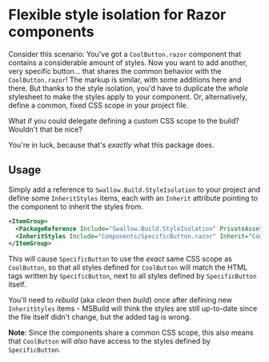 # Flexible style isolation for Razor components

Consider this scenario: You've got a `CoolButton.razor` component that contains
a considerable amount of styles. Now you want to add another, very specific
button... that shares the common behavior with the `CoolButton.razor`! The
markup is similar, with some additions here and there. But thanks to the
style isolation, you'd have to duplicate the *whole* stylesheet to make the
styles apply to your component. Or, alternatively, define a common, fixed
CSS scope in your project file.

What if you could delegate defining a custom CSS scope to the build? Wouldn't
that be nice?

You're in luck, because that's *exactly* what this package does.

## Usage

Simply add a reference to `Swallow.Build.StyleIsolation` to your project and
define some `InheritStyles` items, each with an `Inherit` attribute pointing to
the component to inherit the styles from.

```xml
<ItemGroup>
  <PackageReference Include="Swallow.Build.StyleIsolation" PrivateAssets="all" ExcludeAssets="Runtime" />
  <InheritStyles Include="Components/SpecificButton.razor" Inherit="Components/CoolButton.razor" />
</ItemGroup>
```

This will cause `SpecificButton` to use the *exact* same CSS scope as
`CoolButton`, so that all styles defined for `CoolButton` will match the HTML
tags written by `SpecificButton`, next to all styles defined by `SpecificButton`
itself.

You'll need to *rebuild* (aka *clean* then *build*) once after defining new
`InheritStyles` items - MSBuild will think the styles are still up-to-date since
the file itself didn't change, but the added tag is wrong.

**Note**: Since the components share a common CSS scope, this also means that
`CoolButton` will *also* have access to the styles defined by `SpecificButton`.
